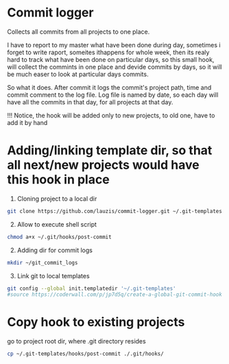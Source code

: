 # Commit logger
Collects all commits from all projects to one place.

I have to report to my master what have been done during day, sometimes i forget to write raport, someites ithappens for whole week, then its realy hard to track what have been done on particular days, so this small hook, will collect the commints in one place and devide commits by days, so it will be much easer to look at particular days commits.

So what it does. After commit it logs the commit's project path, time and commit comment to the log file. Log file is named by date, so each day will have all the commits in that day, for all projects at that day.

!!! Notice, the hook will be added only to new projects, to old one, have to add it by hand

# Adding/linking template dir, so that all next/new projects would have this hook in place
1. Cloning project to a local dir
```bash
git clone https://github.com/lauzis/commit-logger.git ~/.git-templates
```

2. Allow to execute shell script
```bash
chmod a+x ~/.git/hooks/post-commit
```


2. Adding dir for commit logs
```bash
mkdir ~/git_commit_logs
```

3. Link git to local templates
```bash
git config --global init.templatedir '~/.git-templates'
#source https://coderwall.com/p/jp7d5q/create-a-global-git-commit-hook
```



# Copy hook to existing projects
go to project root dir, where .git directory resides
```bash
cp ~/.git-templates/hooks/post-commit ./.git/hooks/
```
